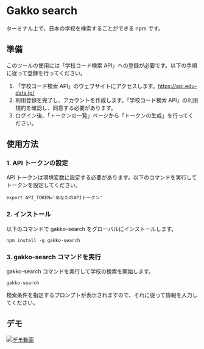 # Gakko search

ターミナル上で、日本の学校を検索することができる npm です。

## 準備

このツールの使用には「学校コード検索 API」への登録が必要です。以下の手順に従って登録を行ってください。

1. 「学校コード検索 API」のウェブサイトにアクセスします。https://api.edu-data.jp/
1. 利用登録を完了し、アカウントを作成します。「学校コード検索 API」の利用規約を確認し、同意する必要があります。
1. ログイン後、「トークンの一覧」ページから「トークンの生成」を行ってください。

## 使用方法

### 1. API トークンの設定

API トークンは環境変数に設定する必要があります。以下のコマンドを実行してトークンを設定してください。

```
export API_TOKEN='あなたのAPIトークン'
```

### 2. インストール

以下のコマンドで gakko-search をグローバルにインストールします。

```
npm install -g gakko-search
```

### 3. gakko-search コマンドを実行

gakko-search コマンドを実行して学校の検索を開始します。

```
gakko-search
```

検索条件を指定するプロンプトが表示されますので、それに従って情報を入力してください。

## デモ

[![デモ動画](https://i.gyazo.com/21eb8e0803c4148998b3af797285edf0.gif)](https://gyazo.com/21eb8e0803c4148998b3af797285edf0)
